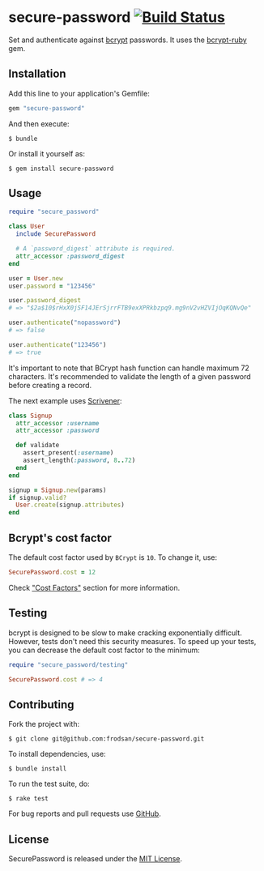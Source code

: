 secure-password [![Build Status](https://travis-ci.org/frodsan/secure-password.svg)](https://travis-ci.org/frodsan/secure-password)
===============

Set and authenticate against [bcrypt][bcrypt] passwords.
It uses the [bcrypt-ruby][bcrypt-ruby] gem.

Installation
------------

Add this line to your application's Gemfile:

```ruby
gem "secure-password"
```

And then execute:

```
$ bundle
```

Or install it yourself as:

```
$ gem install secure-password
```

Usage
-----

```ruby
require "secure_password"

class User
  include SecurePassword

  # A `password_digest` attribute is required.
  attr_accessor :password_digest
end

user = User.new
user.password = "123456"

user.password_digest
# => "$2a$10$rHxX0jSF14JErSjrrFTB9exXPRkbzpq9.mg9nV2vHZVIjOqKQNvQe"

user.authenticate("nopassword")
# => false

user.authenticate("123456")
# => true
```

It's important to note that BCrypt hash function can handle
maximum 72 characters. It's recommended to validate the length
of a given password before creating a record.

The next example uses [Scrivener][scrivener]:

```ruby
class Signup
  attr_accessor :username
  attr_accessor :password

  def validate
    assert_present(:username)
    assert_length(:password, 8..72)
  end
end

signup = Signup.new(params)
if signup.valid?
  User.create(signup.attributes)
end
```

Bcrypt's cost factor
--------------------

The default cost factor used by `BCrypt` is `10`. To change it, use:

```ruby
SecurePassword.cost = 12
```

Check ["Cost Factors"][cost-factors] section for more information.

Testing
-------

bcrypt is designed to be slow to make cracking exponentially difficult.
However, tests don't need this security measures. To speed up your tests,
you can decrease the default cost factor to the minimum:

```ruby
require "secure_password/testing"

SecurePassword.cost # => 4
```

Contributing
------------

Fork the project with:

```
$ git clone git@github.com:frodsan/secure-password.git
```

To install dependencies, use:

```
$ bundle install
```

To run the test suite, do:

```
$ rake test
```

For bug reports and pull requests use [GitHub][issues].

License
-------

SecurePassword is released under the [MIT License][mit].

[bcrypt]: http://www.openbsd.org/papers/bcrypt-paper.pdf
[bcrypt-ruby]: https://github.com/codahale/bcrypt-ruby
[cost-factors]: https://github.com/codahale/bcrypt-ruby#cost-factors
[mit]: http://www.opensource.org/licenses/MIT
[issues]: https://github.com/frodsan/secure-password/issues
[scrivener]: https://github.com/soveran/scrivener

